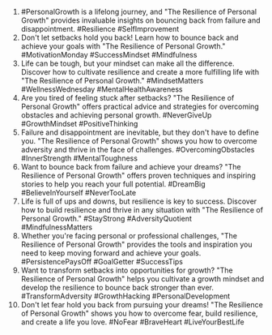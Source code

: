 1. #PersonalGrowth is a lifelong journey, and "The Resilience of Personal Growth" provides invaluable insights on bouncing back from failure and disappointment. #Resilience #SelfImprovement
2. Don't let setbacks hold you back! Learn how to bounce back and achieve your goals with "The Resilience of Personal Growth." #MotivationMonday #SuccessMindset #Mindfulness
3. Life can be tough, but your mindset can make all the difference. Discover how to cultivate resilience and create a more fulfilling life with "The Resilience of Personal Growth." #MindsetMatters #WellnessWednesday #MentalHealthAwareness
4. Are you tired of feeling stuck after setbacks? "The Resilience of Personal Growth" offers practical advice and strategies for overcoming obstacles and achieving personal growth. #NeverGiveUp #GrowthMindset #PositiveThinking
5. Failure and disappointment are inevitable, but they don't have to define you. "The Resilience of Personal Growth" shows you how to overcome adversity and thrive in the face of challenges. #OvercomingObstacles #InnerStrength #MentalToughness
6. Want to bounce back from failure and achieve your dreams? "The Resilience of Personal Growth" offers proven techniques and inspiring stories to help you reach your full potential. #DreamBig #BelieveInYourself #NeverTooLate
7. Life is full of ups and downs, but resilience is key to success. Discover how to build resilience and thrive in any situation with "The Resilience of Personal Growth." #StayStrong #AdversityQuotient #MindfulnessMatters
8. Whether you're facing personal or professional challenges, "The Resilience of Personal Growth" provides the tools and inspiration you need to keep moving forward and achieve your goals. #PersistencePaysOff #GoalGetter #SuccessTips
9. Want to transform setbacks into opportunities for growth? "The Resilience of Personal Growth" helps you cultivate a growth mindset and develop the resilience to bounce back stronger than ever. #TransformAdversity #GrowthHacking #PersonalDevelopment
10. Don't let fear hold you back from pursuing your dreams! "The Resilience of Personal Growth" shows you how to overcome fear, build resilience, and create a life you love. #NoFear #BraveHeart #LiveYourBestLife
